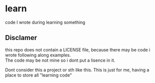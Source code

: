 # learn
code I wrote during learning something

## Disclamer
this repo does not contain a LICENSE file, because there may be code i wrote following along examples.   
The code may be not mine so i dont put a lisence in it.  

Dont consider this a project or sth like this. This is just for me, having a place to store all "learning code"
